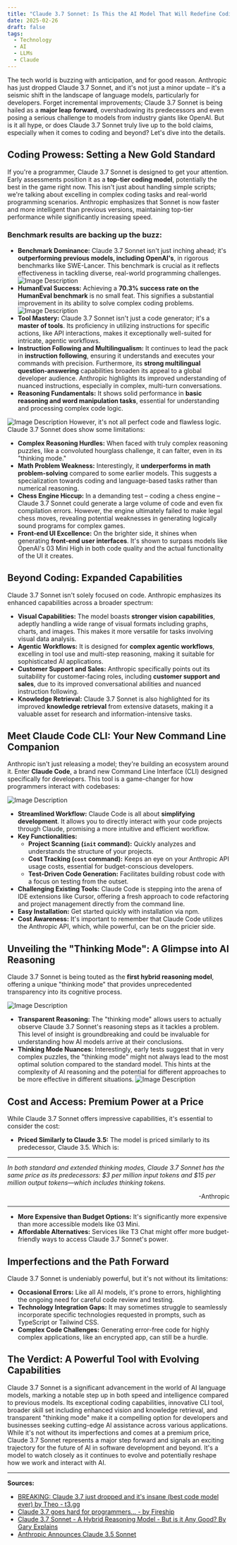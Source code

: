 ```yaml
---
title: "Claude 3.7 Sonnet: Is This the AI Model That Will Redefine Coding?"
date: 2025-02-26
draft: false
tags:
  - Technology
  - AI
  - LLMs
  - Claude
---
```


The tech world is buzzing with anticipation, and for good reason. Anthropic has just dropped Claude 3.7 Sonnet, and it's not just a minor update – it's a seismic shift in the landscape of language models, particularly for developers. Forget incremental improvements; Claude 3.7 Sonnet is being hailed as a **major leap forward**, overshadowing its predecessors and even posing a serious challenge to models from industry giants like OpenAI. But is it all hype, or does Claude 3.7 Sonnet truly live up to the bold claims, especially when it comes to coding and beyond? Let's dive into the details.

## Coding Prowess: Setting a New Gold Standard

If you're a programmer, Claude 3.7 Sonnet is designed to get your attention.  Early assessments position it as a **top-tier coding model**, potentially the best in the game right now.  This isn't just about handling simple scripts; we're talking about excelling in complex coding tasks and real-world programming scenarios. Anthropic emphasizes that Sonnet is now faster and more intelligent than previous versions, maintaining top-tier performance while significantly increasing speed.

### Benchmark results are backing up the buzz:


- **Benchmark Dominance:** Claude 3.7 Sonnet isn't just inching ahead; it's **outperforming previous models, including OpenAI's**, in rigorous benchmarks like SWE-Lancer. This benchmark is crucial as it reflects effectiveness in tackling diverse, real-world programming challenges.
![Image Description](/images/benchmark%203%201.png)
- **HumanEval Success:**  Achieving a **70.3% success rate on the HumanEval benchmark** is no small feat. This signifies a substantial improvement in its ability to solve complex coding problems.
![Image Description](/images/benchmark%201%202.png)
- **Tool Mastery:**  Claude 3.7 Sonnet isn't just a code generator; it's a **master of tools**. Its proficiency in utilizing instructions for specific actions, like API interactions, makes it exceptionally well-suited for intricate, agentic workflows.
- **Instruction Following and Multilingualism:** It continues to lead the pack in **instruction following**, ensuring it understands and executes your commands with precision.  Furthermore, its **strong multilingual question-answering** capabilities broaden its appeal to a global developer audience. Anthropic highlights its improved understanding of nuanced instructions, especially in complex, multi-turn conversations.
- **Reasoning Fundamentals:**  It shows solid performance in **basic reasoning and word manipulation tasks**, essential for understanding and processing complex code logic.

![Image Description](/images/benchmark%202%201.png)
However, it's not all perfect code and flawless logic. Claude 3.7 Sonnet does show some limitations:

- **Complex Reasoning Hurdles:**  When faced with truly complex reasoning puzzles, like a convoluted hourglass challenge, it can falter, even in its "thinking mode."
- **Math Problem Weakness:**  Interestingly, it **underperforms in math problem-solving** compared to some earlier models. This suggests a specialization towards coding and language-based tasks rather than numerical reasoning.
- **Chess Engine Hiccup:**  In a demanding test – coding a chess engine – Claude 3.7 Sonnet could generate a large volume of code and even fix compilation errors.  However, the engine ultimately failed to make legal chess moves, revealing potential weaknesses in generating logically sound programs for complex games.
- **Front-end UI Excellence:** On the brighter side, it shines when generating **front-end user interfaces**.  It's shown to surpass models like OpenAI's 03 Mini High in both code quality and the actual functionality of the UI it creates.

## Beyond Coding: Expanded Capabilities

Claude 3.7 Sonnet isn't solely focused on code. Anthropic emphasizes its enhanced capabilities across a broader spectrum:

- **Visual Capabilities:**  The model boasts **stronger vision capabilities**, adeptly handling a wide range of visual formats including graphs, charts, and images. This makes it more versatile for tasks involving visual data analysis.
- **Agentic Workflows:**  It is designed for **complex agentic workflows**, excelling in tool use and multi-step reasoning, making it suitable for sophisticated AI applications.
- **Customer Support and Sales:** Anthropic specifically points out its suitability for customer-facing roles, including **customer support and sales**, due to its improved conversational abilities and nuanced instruction following.
- **Knowledge Retrieval:**  Claude 3.7 Sonnet is also highlighted for its improved **knowledge retrieval** from extensive datasets, making it a valuable asset for research and information-intensive tasks.

## Meet Claude Code CLI: Your New Command Line Companion

Anthropic isn't just releasing a model; they're building an ecosystem around it. Enter **Claude Code**, a brand new Command Line Interface (CLI) designed specifically for developers. This tool is a game-changer for how programmers interact with codebases:

![Image Description](/images/claude%20code.png)

- **Streamlined Workflow:** Claude Code is all about **simplifying development**. It allows you to directly interact with your code projects through Claude, promising a more intuitive and efficient workflow.
- **Key Functionalities:**
    - **Project Scanning (`init` command):**  Quickly analyzes and understands the structure of your projects.
    - **Cost Tracking (`cost` command):** Keeps an eye on your Anthropic API usage costs, essential for budget-conscious developers.
    - **Test-Driven Code Generation:**  Facilitates building robust code with a focus on testing from the outset.
- **Challenging Existing Tools:**  Claude Code is stepping into the arena of IDE extensions like Cursor, offering a fresh approach to code refactoring and project management directly from the command line.
- **Easy Installation:**  Get started quickly with installation via npm.
- **Cost Awareness:**  It's important to remember that Claude Code utilizes the Anthropic API, which, while powerful, can be on the pricier side.

## Unveiling the "Thinking Mode": A Glimpse into AI Reasoning

Claude 3.7 Sonnet is being touted as the **first hybrid reasoning model**, offering a unique "thinking mode" that provides unprecedented transparency into its cognitive process.

![Image Description](/images/Pasted%20image%2020250226171836.png)

- **Transparent Reasoning:**  The "thinking mode" allows users to actually observe Claude 3.7 Sonnet's reasoning steps as it tackles a problem. This level of insight is groundbreaking and could be invaluable for understanding how AI models arrive at their conclusions.
- **Thinking Mode Nuances:**  Interestingly, early tests suggest that in very complex puzzles, the "thinking mode" might not always lead to the most optimal solution compared to the standard model. This hints at the complexity of AI reasoning and the potential for different approaches to be more effective in different situations.
![Image Description](/images/floorp_LBAEe4mnYZ.png)

## Cost and Access: Premium Power at a Price

While Claude 3.7 Sonnet offers impressive capabilities, it's essential to consider the cost:

- **Priced Similarly to Claude 3.5:**  The model is priced similarly to its predecessor, Claude 3.5. Which is:

***
*In both standard and extended thinking modes, Claude 3.7 Sonnet has the same price as its predecessors: $3 per million input tokens and $15 per million output tokens—which includes thinking tokens.*
<div style="text-align: right">-Anthropic</div>

***

- **More Expensive than Budget Options:**  It's significantly more expensive than more accessible models like 03 Mini.
- **Affordable Alternatives:** Services like T3 Chat might offer more budget-friendly ways to access Claude 3.7 Sonnet's power.

## Imperfections and the Path Forward

Claude 3.7 Sonnet is undeniably powerful, but it's not without its limitations:

- **Occasional Errors:** Like all AI models, it's prone to errors, highlighting the ongoing need for careful code review and testing.
- **Technology Integration Gaps:**  It may sometimes struggle to seamlessly incorporate specific technologies requested in prompts, such as TypeScript or Tailwind CSS.
- **Complex Code Challenges:**  Generating error-free code for highly complex applications, like an encrypted app, can still be a hurdle.

## The Verdict: A Powerful Tool with Evolving Capabilities

Claude 3.7 Sonnet is a significant advancement in the world of AI language models, marking a notable step up in both speed and intelligence compared to previous models.  Its exceptional coding capabilities, innovative CLI tool, broader skill set including enhanced vision and knowledge retrieval, and transparent "thinking mode" make it a compelling option for developers and businesses seeking cutting-edge AI assistance across various applications. While it's not without its imperfections and comes at a premium price, Claude 3.7 Sonnet represents a major step forward and signals an exciting trajectory for the future of AI in software development and beyond.  It's a model to watch closely as it continues to evolve and potentially reshape how we work and interact with AI.

---
**Sources:**

- [BREAKING: Claude 3.7 just dropped and it's insane (best code model ever) by Theo - t3․gg](https://www.youtube.com/watch?v=a3j4olgIjk8)
- [Claude 3.7 goes hard for programmers… - by Fireship](https://www.youtube.com/watch?v=x2WtHZciC74)
- [Claude 3.7 Sonnet - A Hybrid Reasoning Model - But is it Any Good?  By Gary Explains](https://www.youtube.com/watch?v=0gG32iyWKpk)
- [Anthropic Announces Claude 3.5 Sonnet](https://www.anthropic.com/news/claude-3-7-sonnet)